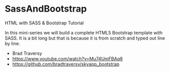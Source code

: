 # SassAndBootstrap
HTML with SASS &amp; Bootstrap Tutorial 

In this mini-series we will build a complete HTML5 Bootstrap template with SASS. It is a bit long but that is because it is from scratch and typed out line by line.
- Brad Traversy
- https://www.youtube.com/watch?v=Mu74UmFBAq8
- https://github.com/bradtraversy/skyapp_bootstrap
